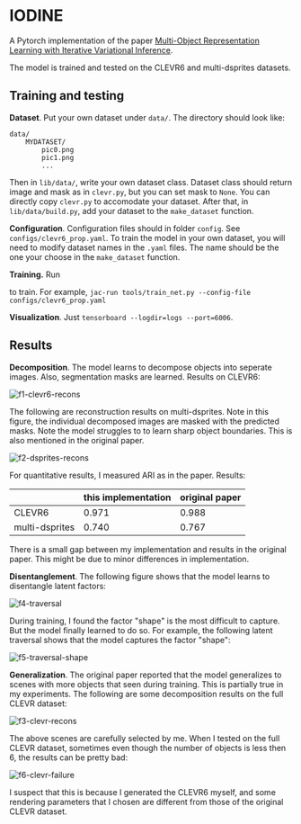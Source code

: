 # IODINE

A Pytorch implementation of the paper [Multi-Object Representation Learning with Iterative Variational Inference](https://arxiv.org/abs/1903.00450). 

The model is trained and tested on the CLEVR6 and multi-dsprites datasets. 

## Training and testing

**Dataset**. Put your own dataset under `data/`. The directory should look like:

```
data/
    MYDATASET/
        pic0.png
        pic1.png
        ...
```

Then in `lib/data/`, write your own dataset class. Dataset class should return image and mask as in `clevr.py`, but you can set mask to `None`. You can directly copy `clevr.py` to accomodate your dataset. After that, in `lib/data/build.py`, add your dataset to the `make_dataset` function.

**Configuration**. Configuration files should in folder `config`. See `configs/clevr6_prop.yaml`. To train the model in your own dataset, you will need to modify dataset names in the `.yaml` files. The name should be the one your choose in the `make_dataset` function.

**Training.** Run 

to train. For example, `jac-run tools/train_net.py --config-file configs/clevr6_prop.yaml`

**Visualization**. Just `tensorboard --logdir=logs --port=6006`.


## Results

**Decomposition**. The model learns to decompose objects into seperate images. Also, segmentation masks are learned. Results on CLEVR6:

![f1-clevr6-recons](pics/f1-clevr6-recons.png)

The following are reconstruction results on multi-dsprites. Note in this figure, the individual decomposed images are masked with the predicted masks. Note the model struggles to to learn sharp object boundaries. This is also mentioned in the original paper.

![f2-dsprites-recons](pics/f2-dsprites-recons.png)

For quantitative results, I measured ARI as in the paper. Results:

|                | this implementation | original paper |
| -------------- | ------------------- | -------------- |
| CLEVR6         | 0.971               | 0.988          |
| multi-dsprites | 0.740               | 0.767          |

There is a small gap between my implementation and results in the original paper. This might be due to minor differences in implementation.

**Disentanglement**. The following figure shows that the model learns to disentangle latent factors:

![f4-traversal](pics/f4-traversal.png)

During training, I found the factor "shape" is the most difficult to capture. But the model finally learned to do so. For example, the following latent traversal shows that the model captures the factor "shape":

![f5-traversal-shape](pics/f5-traversal-shape.png)

**Generalization**. The original paper reported that the model generalizes to scenes with more objects that seen during training. This is partially true in my experiments. The following are some decomposition results on the full CLEVR dataset:

![f3-clevr-recons](pics/f3-clevr-recons.png)

The above scenes are carefully selected by me. When I tested on the full CLEVR dataset, sometimes even though the number of objects is less then 6, the results can be pretty bad:

![f6-clevr-failure](pics/f6-clevr-failure.png)

I suspect that this is because I generated the CLEVR6 myself, and some rendering parameters that I chosen are different from those of the original CLEVR dataset.
